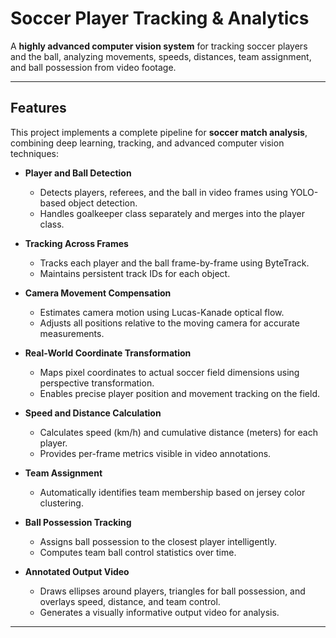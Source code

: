 # Soccer Player Tracking & Analytics

A **highly advanced computer vision system** for tracking soccer players and the ball, analyzing movements, speeds, distances, team assignment, and ball possession from video footage.

---

## Features

This project implements a complete pipeline for **soccer match analysis**, combining deep learning, tracking, and advanced computer vision techniques:

- **Player and Ball Detection**  
  - Detects players, referees, and the ball in video frames using YOLO-based object detection.  
  - Handles goalkeeper class separately and merges into the player class.

- **Tracking Across Frames**  
  - Tracks each player and the ball frame-by-frame using ByteTrack.  
  - Maintains persistent track IDs for each object.

- **Camera Movement Compensation**  
  - Estimates camera motion using Lucas-Kanade optical flow.  
  - Adjusts all positions relative to the moving camera for accurate measurements.

- **Real-World Coordinate Transformation**  
  - Maps pixel coordinates to actual soccer field dimensions using perspective transformation.  
  - Enables precise player position and movement tracking on the field.

- **Speed and Distance Calculation**  
  - Calculates speed (km/h) and cumulative distance (meters) for each player.  
  - Provides per-frame metrics visible in video annotations.

- **Team Assignment**  
  - Automatically identifies team membership based on jersey color clustering.
  
- **Ball Possession Tracking**  
  - Assigns ball possession to the closest player intelligently.  
  - Computes team ball control statistics over time.

- **Annotated Output Video**  
  - Draws ellipses around players, triangles for ball possession, and overlays speed, distance, and team control.  
  - Generates a visually informative output video for analysis.

---
